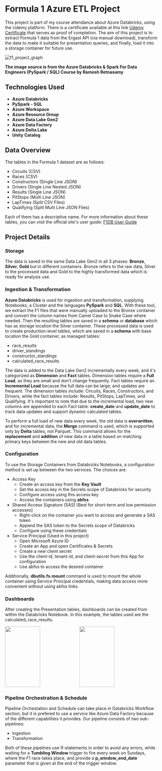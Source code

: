 # Formula 1 Azure ETL Project

This project is part of my course attendance about Azure Databricks, using the Udemy platform. There is a certificate available at this link [Udemy Certificate](https://ude.my/UC-e54cd93d-2409-4334-8495-18a514c3c0d3) that serves as proof of completion. The aim of this project is to extract Formula 1 data from the Ergast API (via manual download), transform the data to make it suitable for presentation queries, and finally, load it into a storage container for future use.

![f1_project_graph](https://github.com/dmoralis/AirflowETLWeatherProject/assets/56253720/c62296be-61a8-4df1-8d62-cb3f92a40941)

**The image source is from the Azure Databricks & Spark For Data Engineers (PySpark / SQL) Course by Ramesh Retnasamy**

## Technologies Used

- **Azure Databricks**
- **PySpark - SQL**
- **Azure Workspace**
- **Azure Resource Group**
- **Azure Data Lake Gen2**
- **Azure Data Factory**
- **Azure Delta Lake**
- **Unity Catalog**

## Data Overview

The tables in the Formula 1 dataset are as follows:

- Circuits (CSV)
- Races (CSV)
- Constructors (Single Line JSON)
- Drivers (Single Line Nested JSON)
- Results (Single Line JSON)
- PitStops (Multi Line JSON)
- LapTimes (Split CSV Files)
- Qualifying (Split Multi Line JSON Files)

Each of them has a descriptive name. For more information about these tables, you can visit the official site's user guide: [F1DB User Guide](https://ergast.com/docs/f1db_user_guide.txt)

## Project Details

### Storage
The data is saved in the same Data Lake Gen2 in all 3 phases: **Bronze**, **Silver**, **Gold** but in different containers. Bronze refers to the raw data, Silver to the processed data and Gold to the highly transformed data which is ready for analysis use. 


### Ingestion & Transformation

**Azure Databricks** is used for ingestion and transformation, supplying Notebooks, a Cluster and the languages **PySpark** and **SQL**. With these tool, we extract the F1 files that were manually uploaded to the Bronze container and convert the column names from Camel Case to Snake Case where needed. Then the resulting tables are saved in a **schema** or **database** which has as storage location the Silver container. These processed data is used to create production-level tables, which are saved in a **schema** with base location the Gold container, as managed tables:

- race_results
- driver_standings
- constructor_standings
- calculated_race_results

The data is added to the Data Lake Gen2 incrementally every week, and it's categorized as **Dimension** and **Fact** tables. Dimension tables require a **Full Load**, as they are small and don't change frequently. Fact tables require an **Incremental Load** because the full data can be large, and updates are frequent. The dimension tables include: Circuits, Races, Constructors, and Drivers, while the fact tables include: Results, PitStops, LapTimes, and Qualifying. It's important to note that due to the incremental load, two new columns are appended to each Fact table: **create_date** and **update_date** to track data updates and support dynamic calculated tables.

To perform a full load of new data every week, the old data is **overwritten**, and for incremental data, the **Merge** command is used, which is supported only by **Delta** tables, not Parquet. This command allows for the **replacement** and **addition** of new data in a table based on matching primary keys between the new and old data tables.

### Configuration

To use the Storage Containers from Databricks Notebooks, a configuration method is set up between the two services. The choices are:

- Access Key
  - Create an access key from the **Key Vault**
  - Set the access key in the Secrets scope of Databricks for security
  - Configure access using this access key
  - Access the containers using **abfss**
- Shared Access Signature (SAS) [Best for short-term and low permission accesses]
  - Right-click on the container you want to access and generate a SAS token
  - Append the SAS token to the Secrets scope of Databricks
  - Configure using these credentials
- Service Principal (Used in this project)
  - Open Microsoft Azure ID
  - Create an App and open Certificates & Secrets
  - Create a new client secret
  - Use the client-id, tenant-id, and client-secret from this App for configuration
  - Use abfss to access the desired container

Additionally, **dbutils.fs.mount** command is used to mount the whole container using Service Principal credentials, making data access more convenient without using abfss links.

### Dashboards

After creating the Presentation tables, dashboards can be created from within the Databricks Notebook. In this example, the tables used are the calculated_race_results.

<img src="https://github.com/dmoralis/AzureETLFormula1Project/assets/56253720/d6750208-8265-4837-a401-88034622a325"  width="48%" height="200px">
<img src="https://github.com/dmoralis/AzureETLFormula1Project/assets/56253720/7aeceb32-1317-43e2-a55d-d6c5e761ba8d"  width="48%" height="200px">

### Pipeline Orchestration & Schedule

Pipeline Orchestation and Schedule can take place in Databricks Workflow section, but it is prefered to use a service like Azure Data Factory because of the different capabilities it provides. 
Our pipeline consists of two sub-pipelines:
- Ingestion
- Transformation
  
Both of these pipelines use If-statements in order to avoid any errors, while waiting for a **Tumbling Window** trigger to fire every week on Sundays, where the F1 race takes place, and provide a **p_window_end_date** parameter that is given at the end of the trigger window.




